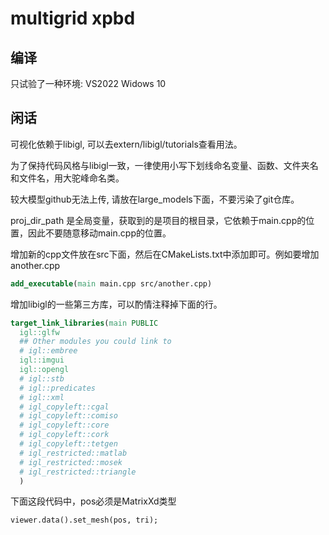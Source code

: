 # multigrid xpbd

## 编译
只试验了一种环境: VS2022 Widows 10

## 闲话
可视化依赖于libigl, 可以去extern/libigl/tutorials查看用法。

为了保持代码风格与libigl一致，一律使用小写下划线命名变量、函数、文件夹名和文件名，用大驼峰命名类。

较大模型github无法上传, 请放在large_models下面，不要污染了git仓库。

proj_dir_path 是全局变量，获取到的是项目的根目录，它依赖于main.cpp的位置，因此不要随意移动main.cpp的位置。

增加新的cpp文件放在src下面，然后在CMakeLists.txt中添加即可。例如要增加another.cpp
```cmake
add_executable(main main.cpp src/another.cpp)
```

增加libigl的一些第三方库，可以酌情注释掉下面的行。
```cmake
target_link_libraries(main PUBLIC 
  igl::glfw
  ## Other modules you could link to
  # igl::embree
  igl::imgui
  igl::opengl
  # igl::stb
  # igl::predicates
  # igl::xml
  # igl_copyleft::cgal
  # igl_copyleft::comiso
  # igl_copyleft::core
  # igl_copyleft::cork
  # igl_copyleft::tetgen
  # igl_restricted::matlab
  # igl_restricted::mosek
  # igl_restricted::triangle
  )
```


下面这段代码中，pos必须是MatrixXd类型
```
viewer.data().set_mesh(pos, tri);
```